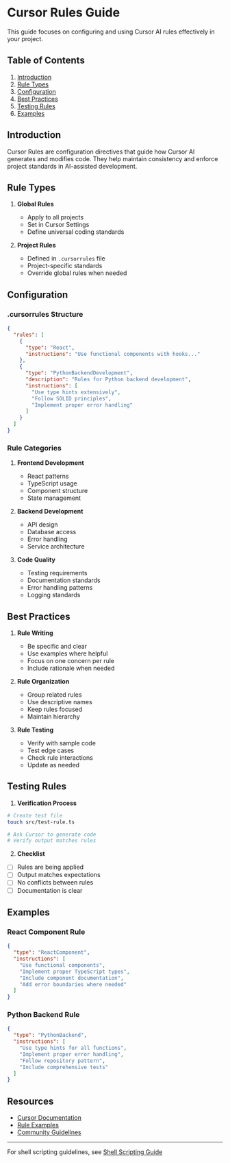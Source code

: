# Cursor Rules Guide

This guide focuses on configuring and using Cursor AI rules effectively in your project.

## Table of Contents
1. [Introduction](#introduction)
2. [Rule Types](#rule-types)
3. [Configuration](#configuration)
4. [Best Practices](#best-practices)
5. [Testing Rules](#testing-rules)
6. [Examples](#examples)

## Introduction

Cursor Rules are configuration directives that guide how Cursor AI generates and modifies code. They help maintain consistency and enforce project standards in AI-assisted development.

## Rule Types

1. **Global Rules**
   - Apply to all projects
   - Set in Cursor Settings
   - Define universal coding standards

2. **Project Rules**
   - Defined in `.cursorrules` file
   - Project-specific standards
   - Override global rules when needed

## Configuration

### .cursorrules Structure
```json
{
  "rules": [
    {
      "type": "React",
      "instructions": "Use functional components with hooks..."
    },
    {
      "type": "PythonBackendDevelopment",
      "description": "Rules for Python backend development",
      "instructions": [
        "Use type hints extensively",
        "Follow SOLID principles",
        "Implement proper error handling"
      ]
    }
  ]
}
```

### Rule Categories

1. **Frontend Development**
   - React patterns
   - TypeScript usage
   - Component structure
   - State management

2. **Backend Development**
   - API design
   - Database access
   - Error handling
   - Service architecture

3. **Code Quality**
   - Testing requirements
   - Documentation standards
   - Error handling patterns
   - Logging standards

## Best Practices

1. **Rule Writing**
   - Be specific and clear
   - Use examples where helpful
   - Focus on one concern per rule
   - Include rationale when needed

2. **Rule Organization**
   - Group related rules
   - Use descriptive names
   - Keep rules focused
   - Maintain hierarchy

3. **Rule Testing**
   - Verify with sample code
   - Test edge cases
   - Check rule interactions
   - Update as needed

## Testing Rules

1. **Verification Process**
```bash
# Create test file
touch src/test-rule.ts

# Ask Cursor to generate code
# Verify output matches rules
```

2. **Checklist**
- [ ] Rules are being applied
- [ ] Output matches expectations
- [ ] No conflicts between rules
- [ ] Documentation is clear

## Examples

### React Component Rule
```json
{
  "type": "ReactComponent",
  "instructions": [
    "Use functional components",
    "Implement proper TypeScript types",
    "Include component documentation",
    "Add error boundaries where needed"
  ]
}
```

### Python Backend Rule
```json
{
  "type": "PythonBackend",
  "instructions": [
    "Use type hints for all functions",
    "Implement proper error handling",
    "Follow repository pattern",
    "Include comprehensive tests"
  ]
}
```

## Resources

- [Cursor Documentation](https://cursor.sh/docs)
- [Rule Examples](https://cursor.sh/examples)
- [Community Guidelines](https://cursor.sh/community)

---

For shell scripting guidelines, see [Shell Scripting Guide](../development/shell/shell-scripting-guide.md)


